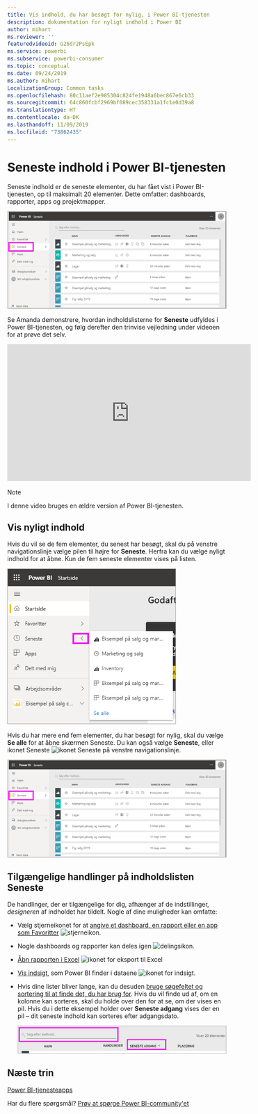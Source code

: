 ```yaml
---
title: Vis indhold, du har besøgt for nylig, i Power BI-tjenesten
description: dokumentation for nyligt indhold i Power BI
author: mihart
ms.reviewer: ''
featuredvideoid: G26dr2PsEpk
ms.service: powerbi
ms.subservice: powerbi-consumer
ms.topic: conceptual
ms.date: 09/24/2019
ms.author: mihart
LocalizationGroup: Common tasks
ms.openlocfilehash: 80c11aef2e985304c824fe1948a6bec867e6cb33
ms.sourcegitcommit: 64c860fcbf2969bf089cec358331a1fc1e0d39a8
ms.translationtype: HT
ms.contentlocale: da-DK
ms.lasthandoff: 11/09/2019
ms.locfileid: "73862435"
---
```

# <a name="recent-content-in-the-power-bi-service"></a>**Seneste** indhold i Power BI-tjenesten
Seneste indhold er de seneste elementer, du har fået vist i Power BI-tjenesten, op til maksimalt 20 elementer.  Dette omfatter: dashboards, rapporter, apps og projektmapper.

![Vinduet Seneste indhold](./media/end-user-recent/power-bi-recent.png)

Se Amanda demonstrere, hvordan indholdslisterne for **Seneste** udfyldes i Power BI-tjenesten, og følg derefter den trinvise vejledning under videoen for at prøve det selv.

<iframe width="560" height="315" src="https://www.youtube.com/embed/G26dr2PsEpk" frameborder="0" allowfullscreen></iframe>

> [!NOTE]
> I denne video bruges en ældre version af Power BI-tjenesten.

## <a name="display-recent-content"></a>Vis nyligt indhold
Hvis du vil se de fem elementer, du senest har besøgt, skal du på venstre navigationslinje vælge pilen til højre for **Seneste**.  Herfra kan du vælge nyligt indhold for at åbne. Kun de fem seneste elementer vises på listen.

![Pop op-vinduet Seneste indhold](./media/end-user-recent/power-bi-recent-flyout.png)

Hvis du har mere end fem elementer, du har besøgt for nylig, skal du vælge **Se alle** for at åbne skærmen Seneste. Du kan også vælge **Seneste**, eller ikonet Seneste ![ikonet Seneste](./media/end-user-recent/power-bi-icon.png) på venstre navigationslinje.

![vis alt det nylige indhold](./media/end-user-recent/power-bi-recent.png)

## <a name="actions-available-from-the-recent-content-list"></a>Tilgængelige handlinger på indholdslisten **Seneste**
De handlinger, der er tilgængelige for dig, afhænger af de indstillinger, *designeren* af indholdet har tildelt. Nogle af dine muligheder kan omfatte:
* Vælg stjerneikonet for at [angive et dashboard, en rapport eller en app som Favoritter](end-user-favorite.md) ![stjerneikon](./media/end-user-shared-with-me/power-bi-star-icon.png).
* Nogle dashboards og rapporter kan deles igen  ![delingsikon](./media/end-user-shared-with-me/power-bi-share-icon-new.png).
* [Åbn rapporten i Excel](end-user-export.md) ![ikonet for eksport til Excel](./media/end-user-shared-with-me/power-bi-excel.png) 
* [Vis indsigt](end-user-insights.md), som Power BI finder i dataene ![ikonet for indsigt](./media/end-user-shared-with-me/power-bi-insights.png).
* Hvis dine lister bliver lange, kan du desuden [bruge søgefeltet og sortering til at finde det, du har brug for](end-user-search-sort.md). Hvis du vil finde ud af, om en kolonne kan sorteres, skal du holde over den for at se, om der vises en pil. Hvis du i dette eksempel holder over **Seneste adgang** vises der en pil – dit seneste indhold kan sorteres efter adgangsdato. 

    ![sortér alt senest indhold](./media/end-user-recent/power-bi-recent-sort.png)


## <a name="next-steps"></a>Næste trin
[Power BI-tjenesteapps](end-user-apps.md)

Har du flere spørgsmål? [Prøv at spørge Power BI-community'et](https://community.powerbi.com/)

